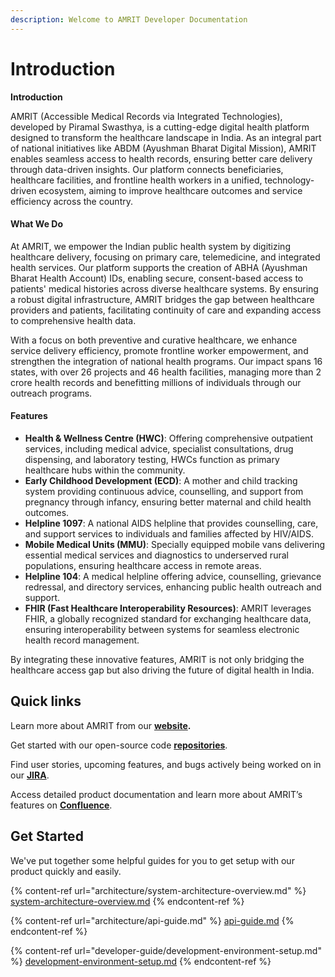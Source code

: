```yaml
---
description: Welcome to AMRIT Developer Documentation
---
```


# Introduction

**Introduction**

AMRIT (Accessible Medical Records via Integrated Technologies), developed by Piramal Swasthya, is a cutting-edge digital health platform designed to transform the healthcare landscape in India. As an integral part of national initiatives like ABDM (Ayushman Bharat Digital Mission), AMRIT enables seamless access to health records, ensuring better care delivery through data-driven insights. Our platform connects beneficiaries, healthcare facilities, and frontline health workers in a unified, technology-driven ecosystem, aiming to improve healthcare outcomes and service efficiency across the country.

#### **What We Do**

At AMRIT, we empower the Indian public health system by digitizing healthcare delivery, focusing on primary care, telemedicine, and integrated health services. Our platform supports the creation of ABHA (Ayushman Bharat Health Account) IDs, enabling secure, consent-based access to patients' medical histories across diverse healthcare systems. By ensuring a robust digital infrastructure, AMRIT bridges the gap between healthcare providers and patients, facilitating continuity of care and expanding access to comprehensive health data.

With a focus on both preventive and curative healthcare, we enhance service delivery efficiency, promote frontline worker empowerment, and strengthen the integration of national health programs. Our impact spans 16 states, with over 26 projects and 46 health facilities, managing more than 2 crore health records and benefitting millions of individuals through our outreach programs.

#### **Features**

* **Health & Wellness Centre (HWC)**: Offering comprehensive outpatient services, including medical advice, specialist consultations, drug dispensing, and laboratory testing, HWCs function as primary healthcare hubs within the community.
* **Early Childhood Development (ECD)**: A mother and child tracking system providing continuous advice, counselling, and support from pregnancy through infancy, ensuring better maternal and child health outcomes.
* **Helpline 1097**: A national AIDS helpline that provides counselling, care, and support services to individuals and families affected by HIV/AIDS.
* **Mobile Medical Units (MMU)**: Specially equipped mobile vans delivering essential medical services and diagnostics to underserved rural populations, ensuring healthcare access in remote areas.
* **Helpline 104**: A medical helpline offering advice, counselling, grievance redressal, and directory services, enhancing public health outreach and support.
* **FHIR (Fast Healthcare Interoperability Resources)**: AMRIT leverages FHIR, a globally recognized standard for exchanging healthcare data, ensuring interoperability between systems for seamless electronic health record management.

By integrating these innovative features, AMRIT is not only bridging the healthcare access gap but also driving the future of digital health in India.

## Quick links

Learn more about AMRIT from our [**website**](https://amrit.piramalswasthya.org/)**.**

Get started with our open-source code [**repositories**](https://github.com/PSMRI/AMRIT).

Find user stories, upcoming features, and bugs actively being worked on in our [**JIRA**](https://support.piramalfoundation.org/jira/projects/AMM/issues).

Access detailed product documentation and learn more about AMRIT’s features on [**Confluence**](https://pmp.piramalswasthya.org/confluence/display/AMRIT).

## Get Started

We've put together some helpful guides for you to get setup with our product quickly and easily.

{% content-ref url="architecture/system-architecture-overview.md" %}
[system-architecture-overview.md](architecture/system-architecture-overview.md)
{% endcontent-ref %}

{% content-ref url="architecture/api-guide.md" %}
[api-guide.md](architecture/api-guide.md)
{% endcontent-ref %}

{% content-ref url="developer-guide/development-environment-setup.md" %}
[development-environment-setup.md](developer-guide/development-environment-setup.md)
{% endcontent-ref %}
